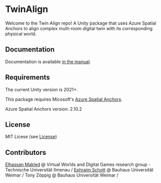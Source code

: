 # TwinAlign
Welcome to the Twin Align repo! A Unity package that uses Azure Spatial Anchors to align complex multi-room digital twin with its corresponding physical world.

## Documentation
Documentation is available [in the manual](https://github.com/VWDG-TU-Ilmenau/com.vwds.twinalign/wiki).

## Requirements
The current Unity version is 2021+.

This package requires Micosoft's [Azure Spatial Anchors](https://learn.microsoft.com/en-us/azure/spatial-anchors/overview).

Azure Spatial Anchors version: 2.10.2

## License
MIT Licese (see [License](https://github.com/VWDG-TU-Ilmenau/com.vwds.twinalign/blob/main/LICENSE.md))

## Contributors
[Elhassan Makled](https://github.com/makled) @ Virtual Worlds and Digital Games research group - Technische Universität Ilmenau /
[Ephraim Schott](https://github.com/EphTron/) @  Bauhaus Universität Weimar /
Tony Zöppig @ Bauhaus Universität Weimar /
